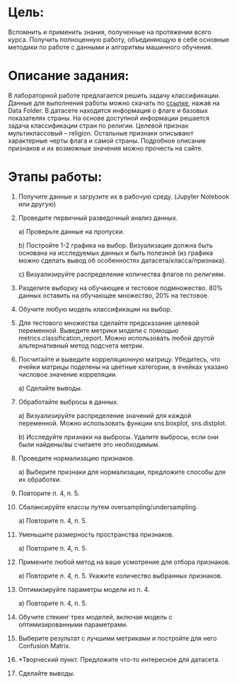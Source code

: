 # Цель:
Вспомнить и применить знания, полученные на протяжении всего курса. Получить полноценную работу, объединяющую в себе основные методики по работе с данными и алгоритмы машинного обучения.
# Описание задания:
В лабораторной работе предлагается решить задачу классификации. Данные для выполнения работы можно скачать по [ссылке](https://archive.ics.uci.edu/dataset/40/flags), нажав на Data Folder. В датасете находится информация о флаге и базовых показателях страны. На основе доступной информации решается задача классификации стран по религии. Целевой признак мультиклассовый – religion. Остальные признаки описывают характерные черты флага и самой страны. Подробное описание признаков и их возможные значения можно прочесть на сайте.

# Этапы работы:

1. Получите данные и загрузите их в рабочую среду. (Jupyter Notebook или другую)
2. Проведите первичный разведочный анализ данных.

    a) Проверьте данные на пропуски.

    b) Постройте 1-2 графика на выбор. Визуализация должна быть основана на исследуемых данных и быть полезной (из графика можно сделать вывод об особенностях датасета/класса/признака).
    
    c) Визуализируйте распределение количества флагов по религиям.
3. Разделите выборку на обучающее и тестовое подмножество. 80% данных оставить на обучающее множество, 20% на тестовое.
4. Обучите любую модель классификации на выбор.
5. Для тестового множества сделайте предсказание целевой переменной. Выведите метрики модели с помощью metrics.classification_report. Можно использовать любой другой альтернативный метод подсчета метрик.
6. Посчитайте и выведите корреляционную матрицу. Убедитесь, что ячейки матрицы поделены на цветные категории, в ячейках указано числовое значение корреляции.

    a) Сделайте выводы.
7. Обработайте выбросы в данных.

    a) Визуализируйте распределение значений для каждой переменной. Можно использовать функции sns.boxplot, sns.distplot.

    b) Исследуйте признаки на выбросы. Удалите выбросы, если они были найдены/вы считаете это необходимым.
8. Проведите нормализацию признаков.

    a) Выберите признаки для нормализации, предложите способы для их обработки.
9. Повторите п. 4, п. 5.
10. Сбалансируйте классы путем oversampling/undersampling.

    a) Повторите п. 4, п. 5.
11. Уменьшите размерность пространства признаков.

    a) Повторите п. 4, п. 5.
12. Примените любой метод на ваше усмотрение для отбора признаков.

    a) Повторите п. 4, п. 5. Укажите количество выбранных признаков.
13. Оптимизируйте параметры модели из п. 4.

    a) Повторите п. 4, п. 5.
14. Обучите стекинг трех моделей, включая модель с оптимизированными параметрами.
15. Выберите результат с лучшими метриками и постройте для него Confusion Matrix.
16. *Творческий пункт. Предложите что-то интересное для датасета.
17. Сделайте выводы.